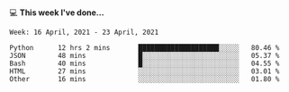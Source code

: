 💻 **This week I've done...**

<!--START_SECTION:waka-->
```text
Week: 16 April, 2021 - 23 April, 2021

Python      12 hrs 2 mins       ████████████████████░░░░░   80.46 % 
JSON        48 mins             █░░░░░░░░░░░░░░░░░░░░░░░░   05.37 % 
Bash        40 mins             █░░░░░░░░░░░░░░░░░░░░░░░░   04.55 % 
HTML        27 mins             ░░░░░░░░░░░░░░░░░░░░░░░░░   03.01 % 
Other       16 mins             ░░░░░░░░░░░░░░░░░░░░░░░░░   01.80 %
```
<!--END_SECTION:waka-->
